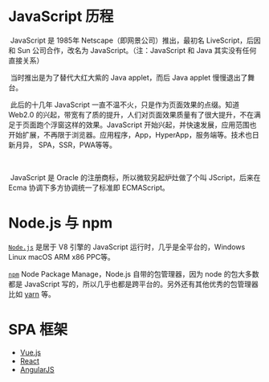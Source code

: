 #  JavaScript 历程

​	JavaScript 是 1985年 Netscape（即网景公司）推出，最初名 LiveScript，后因和 Sun 公司合作，改名为 JavaScript。（注：JavaScript 和 Java 其实没有任何直接关系） 

​	当时推出是为了替代大红大紫的 Java applet，而后 Java applet 慢慢退出了舞台。

​	此后的十几年 JavaScript 一直不温不火，只是作为页面效果的点缀。知道 Web2.0 的兴起，带宽有了质的提升，人们对页面效果质量有了很大提升，不在满足于页面跑个浮窗这样的效果。JavaScript 开始兴起，并快速发展，应用范围也开始扩展，不再限于浏览器。应用程序，App，HyperApp，服务端等。技术也日新月异， SPA，SSR，PWA等等。

​	

​	JavaScript 是 Oracle 的注册商标，所以微软另起炉灶做了个叫 JScript，后来在 Ecma 协调下多方协调统一了标准即 ECMAScript。



# Node.js 与 npm

[`Node.js`](https://nodejs.org) 是居于 V8 引擎的 JavaScript 运行时，几乎是全平台的，Windows Linux macOS ARM x86 PPC等。

[`npm`](https://www.npmjs.com) Node Package Manage，Node.js 自带的包管理器，因为 node 的包大多数都是 JavaScript 写的，所以几乎也都是跨平台的。另外还有其他优秀的包管理器 比如 [yarn](https://www.yarnpkg.com) 等。



# SPA 框架

+ [Vue.js](https://www.vuejs.org)
+ [React](https://reactjs.org)
+ [AngularJS](https://angularjs.org)



